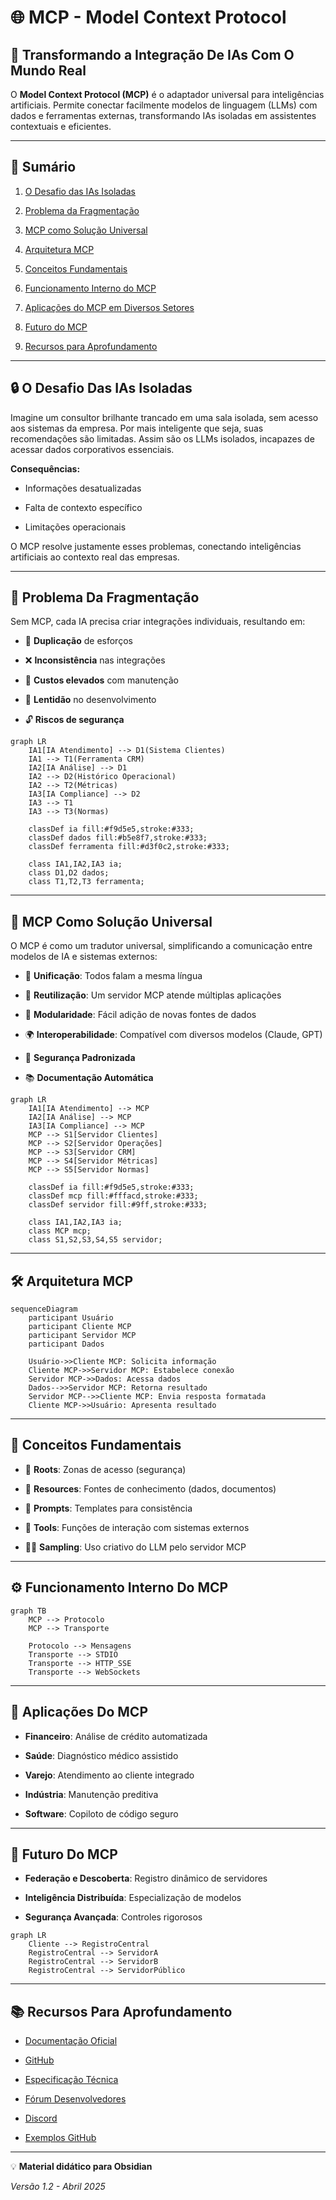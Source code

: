 # 🌐 MCP - Model Context Protocol

## 🚀 Transformando a Integração De IAs Com O Mundo Real

O **Model Context Protocol (MCP)** é o adaptador universal para inteligências artificiais. Permite conectar facilmente modelos de linguagem (LLMs) com dados e ferramentas externas, transformando IAs isoladas em assistentes contextuais e eficientes.

---

## 📖 Sumário

1. [O Desafio das IAs Isoladas](https://chatgpt.com/c/6807b5ad-85e4-8003-ba1b-2406131470db#o-desafio-das-ias-isoladas)
    
2. [Problema da Fragmentação](https://chatgpt.com/c/6807b5ad-85e4-8003-ba1b-2406131470db#problema-da-fragmenta%C3%A7%C3%A3o)
    
3. [MCP como Solução Universal](https://chatgpt.com/c/6807b5ad-85e4-8003-ba1b-2406131470db#mcp-como-solu%C3%A7%C3%A3o-universal)
    
4. [Arquitetura MCP](https://chatgpt.com/c/6807b5ad-85e4-8003-ba1b-2406131470db#arquitetura-mcp)
    
5. [Conceitos Fundamentais](https://chatgpt.com/c/6807b5ad-85e4-8003-ba1b-2406131470db#conceitos-fundamentais)
    
6. [Funcionamento Interno do MCP](https://chatgpt.com/c/6807b5ad-85e4-8003-ba1b-2406131470db#funcionamento-interno-do-mcp)
    
7. [Aplicações do MCP em Diversos Setores](https://chatgpt.com/c/6807b5ad-85e4-8003-ba1b-2406131470db#aplica%C3%A7%C3%B5es-do-mcp-em-diversos-setores)
    
8. [Futuro do MCP](https://chatgpt.com/c/6807b5ad-85e4-8003-ba1b-2406131470db#futuro-do-mcp)
    
9. [Recursos para Aprofundamento](https://chatgpt.com/c/6807b5ad-85e4-8003-ba1b-2406131470db#recursos-para-aprofundamento)
    

---

## 🔒 O Desafio Das IAs Isoladas

Imagine um consultor brilhante trancado em uma sala isolada, sem acesso aos sistemas da empresa. Por mais inteligente que seja, suas recomendações são limitadas. Assim são os LLMs isolados, incapazes de acessar dados corporativos essenciais.

**Consequências:**

- Informações desatualizadas
    
- Falta de contexto específico
    
- Limitações operacionais
    

O MCP resolve justamente esses problemas, conectando inteligências artificiais ao contexto real das empresas.

---

## 🔗 Problema Da Fragmentação

Sem MCP, cada IA precisa criar integrações individuais, resultando em:

- 🚨 **Duplicação** de esforços
    
- ❌ **Inconsistência** nas integrações
    
- 💸 **Custos elevados** com manutenção
    
- 🐢 **Lentidão** no desenvolvimento
    
- 🔓 **Riscos de segurança**
    

```mermaid
graph LR
    IA1[IA Atendimento] --> D1(Sistema Clientes)
    IA1 --> T1(Ferramenta CRM)
    IA2[IA Análise] --> D1
    IA2 --> D2(Histórico Operacional)
    IA2 --> T2(Métricas)
    IA3[IA Compliance] --> D2
    IA3 --> T1
    IA3 --> T3(Normas)

    classDef ia fill:#f9d5e5,stroke:#333;
    classDef dados fill:#b5e8f7,stroke:#333;
    classDef ferramenta fill:#d3f0c2,stroke:#333;

    class IA1,IA2,IA3 ia;
    class D1,D2 dados;
    class T1,T2,T3 ferramenta;
```

---

## 🌟 MCP Como Solução Universal

O MCP é como um tradutor universal, simplificando a comunicação entre modelos de IA e sistemas externos:

- 📌 **Unificação**: Todos falam a mesma língua
    
- 🔄 **Reutilização**: Um servidor MCP atende múltiplas aplicações
    
- 🔧 **Modularidade**: Fácil adição de novas fontes de dados
    
- 🌍 **Interoperabilidade**: Compatível com diversos modelos (Claude, GPT)
    
- 🔐 **Segurança Padronizada**
    
- 📚 **Documentação Automática**
    

```mermaid
graph LR
    IA1[IA Atendimento] --> MCP
    IA2[IA Análise] --> MCP
    IA3[IA Compliance] --> MCP
    MCP --> S1[Servidor Clientes]
    MCP --> S2[Servidor Operações]
    MCP --> S3[Servidor CRM]
    MCP --> S4[Servidor Métricas]
    MCP --> S5[Servidor Normas]

    classDef ia fill:#f9d5e5,stroke:#333;
    classDef mcp fill:#fffacd,stroke:#333;
    classDef servidor fill:#9ff,stroke:#333;

    class IA1,IA2,IA3 ia;
    class MCP mcp;
    class S1,S2,S3,S4,S5 servidor;
```

---

## 🛠️ Arquitetura MCP

```mermaid
sequenceDiagram
    participant Usuário
    participant Cliente MCP
    participant Servidor MCP
    participant Dados

    Usuário->>Cliente MCP: Solicita informação
    Cliente MCP->>Servidor MCP: Estabelece conexão
    Servidor MCP->>Dados: Acessa dados
    Dados-->>Servidor MCP: Retorna resultado
    Servidor MCP-->>Cliente MCP: Envia resposta formatada
    Cliente MCP->>Usuário: Apresenta resultado
```

---

## 📌 Conceitos Fundamentais

- 🌱 **Roots**: Zonas de acesso (segurança)
    
- 📖 **Resources**: Fontes de conhecimento (dados, documentos)
    
- 📜 **Prompts**: Templates para consistência
    
- 🔨 **Tools**: Funções de interação com sistemas externos
    
- 🧞‍♂️ **Sampling**: Uso criativo do LLM pelo servidor MCP
    

---

## ⚙️ Funcionamento Interno Do MCP

```mermaid
graph TB
    MCP --> Protocolo
    MCP --> Transporte

    Protocolo --> Mensagens
    Transporte --> STDIO
    Transporte --> HTTP_SSE
    Transporte --> WebSockets
```

---

## 💼 Aplicações Do MCP

- **Financeiro**: Análise de crédito automatizada
    
- **Saúde**: Diagnóstico médico assistido
    
- **Varejo**: Atendimento ao cliente integrado
    
- **Indústria**: Manutenção preditiva
    
- **Software**: Copiloto de código seguro
    

---

## 🚀 Futuro Do MCP

- **Federação e Descoberta**: Registro dinâmico de servidores
    
- **Inteligência Distribuída**: Especialização de modelos
    
- **Segurança Avançada**: Controles rigorosos
    

```mermaid
graph LR
    Cliente --> RegistroCentral
    RegistroCentral --> ServidorA
    RegistroCentral --> ServidorB
    RegistroCentral --> ServidorPúblico
```

---

## 📚 Recursos Para Aprofundamento

- [Documentação Oficial](https://modelcontextprotocol.io/)
    
- [GitHub](https://github.com/modelcontextprotocol)
    
- [Especificação Técnica](https://spec.modelcontextprotocol.io/)
    
- [Fórum Desenvolvedores](https://forum.modelcontextprotocol.io/)
    
- [Discord](https://discord.gg/mcp)
    
- [Exemplos GitHub](https://github.com/modelcontextprotocol/examples)
    

---

💡 **Material didático para Obsidian**

_Versão 1.2 - Abril 2025_